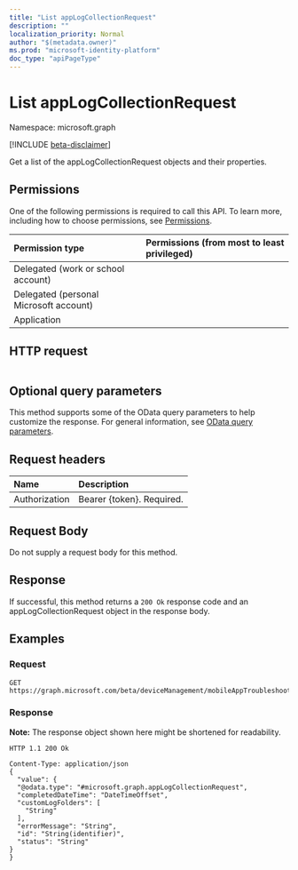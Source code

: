 ```yaml
---
title: "List appLogCollectionRequest"
description: ""
localization_priority: Normal
author: "$(metadata.owner)"
ms.prod: "microsoft-identity-platform"
doc_type: "apiPageType"
---
```


# List appLogCollectionRequest

Namespace: microsoft.graph

[!INCLUDE [beta-disclaimer](../../includes/beta-disclaimer.md)]

Get a list of the appLogCollectionRequest objects and their properties.

## Permissions

One of the following permissions is required to call this API. To learn more, including how to choose permissions, see [Permissions](/graph/permissions-reference).

| Permission type                        | Permissions (from most to least privileged) |
| :------------------------------------- | :------------------------------------------ |
| Delegated (work or school account)     |                                             |
| Delegated (personal Microsoft account) |                                             |
| Application                            |                                             |

## HTTP request

<!-- {
  "blockType": "ignored"
}
-->

```http

```

## Optional query parameters

This method supports some of the OData query parameters to help customize the response. For general information, see [OData query parameters](/graph/query-parameters).

## Request headers

| Name          | Description               |
| :------------ | :------------------------ |
| Authorization | Bearer {token}. Required. |

## Request Body

<!-- Actions and Functions -->

<!-- CRUD Methods -->

Do not supply a request body for this method.

## Response

If successful, this method returns a `200 Ok` response code and an appLogCollectionRequest object in the response body.

## Examples

### Request

<!-- {
  "blockType": "request",
  "name": "list_applogcollectionrequest"
}
-->

```http
GET https://graph.microsoft.com/beta/deviceManagement/mobileAppTroubleshootingEvents/{id}/appLogCollectionRequests/{id}

```

### Response

**Note:** The response object shown here might be shortened for readability.

<!-- {
  "blockType": "response",
  "truncated": true,
  "@odata.type": "microsoft.management.services.api.appLogCollectionRequest"
}
-->

```http
HTTP 1.1 200 Ok

Content-Type: application/json
{
  "value": {
  "@odata.type": "#microsoft.graph.appLogCollectionRequest",
  "completedDateTime": "DateTimeOffset",
  "customLogFolders": [
    "String"
  ],
  "errorMessage": "String",
  "id": "String(identifier)",
  "status": "String"
}
}

```
